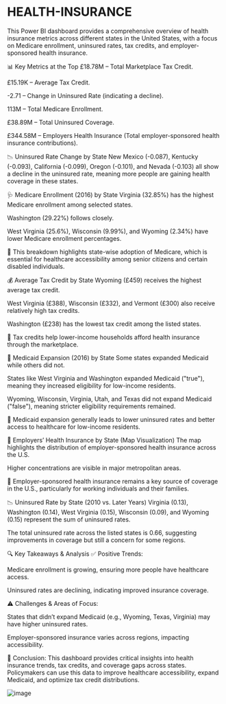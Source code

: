 # HEALTH-INSURANCE
This Power BI dashboard provides a comprehensive overview of health insurance metrics across different states in the United States, with a focus on Medicare enrollment, uninsured rates, tax credits, and employer-sponsored health insurance.

📊 Key Metrics at the Top
£18.78M – Total Marketplace Tax Credit.

£15.19K – Average Tax Credit.

-2.71 – Change in Uninsured Rate (indicating a decline).

113M – Total Medicare Enrollment.

£38.89M – Total Uninsured Coverage.

£344.58M – Employers Health Insurance (Total employer-sponsored health insurance contributions).

📉 Uninsured Rate Change by State
New Mexico (-0.087), Kentucky (-0.093), California (-0.099), Oregon (-0.101), and Nevada (-0.103) all show a decline in the uninsured rate, meaning more people are gaining health coverage in these states.

🩺 Medicare Enrollment (2016) by State
Virginia (32.85%) has the highest Medicare enrollment among selected states.

Washington (29.22%) follows closely.

West Virginia (25.6%), Wisconsin (9.99%), and Wyoming (2.34%) have lower Medicare enrollment percentages.

📌 This breakdown highlights state-wise adoption of Medicare, which is essential for healthcare accessibility among senior citizens and certain disabled individuals.

💰 Average Tax Credit by State
Wyoming (£459) receives the highest average tax credit.

West Virginia (£388), Wisconsin (£332), and Vermont (£300) also receive relatively high tax credits.

Washington (£238) has the lowest tax credit among the listed states.

📌 Tax credits help lower-income households afford health insurance through the marketplace.

🏥 Medicaid Expansion (2016) by State
Some states expanded Medicaid while others did not.

States like West Virginia and Washington expanded Medicaid ("true"), meaning they increased eligibility for low-income residents.

Wyoming, Wisconsin, Virginia, Utah, and Texas did not expand Medicaid ("false"), meaning stricter eligibility requirements remained.

📌 Medicaid expansion generally leads to lower uninsured rates and better access to healthcare for low-income residents.

📍 Employers’ Health Insurance by State (Map Visualization)
The map highlights the distribution of employer-sponsored health insurance across the U.S.

Higher concentrations are visible in major metropolitan areas.

📌 Employer-sponsored health insurance remains a key source of coverage in the U.S., particularly for working individuals and their families.

📉 Uninsured Rate by State (2010 vs. Later Years)
Virginia (0.13), Washington (0.14), West Virginia (0.15), Wisconsin (0.09), and Wyoming (0.15) represent the sum of uninsured rates.

The total uninsured rate across the listed states is 0.66, suggesting improvements in coverage but still a concern for some regions.

🔍 Key Takeaways & Analysis
✅ Positive Trends:

Medicare enrollment is growing, ensuring more people have healthcare access.

Uninsured rates are declining, indicating improved insurance coverage.

⚠️ Challenges & Areas of Focus:

States that didn’t expand Medicaid (e.g., Wyoming, Texas, Virginia) may have higher uninsured rates.

Employer-sponsored insurance varies across regions, impacting accessibility.

📌 Conclusion:
This dashboard provides critical insights into health insurance trends, tax credits, and coverage gaps across states. Policymakers can use this data to improve healthcare accessibility, expand Medicaid, and optimize tax credit distributions. 

![image](https://github.com/user-attachments/assets/9e22a650-9650-4470-94a2-4303e3a2512c)
